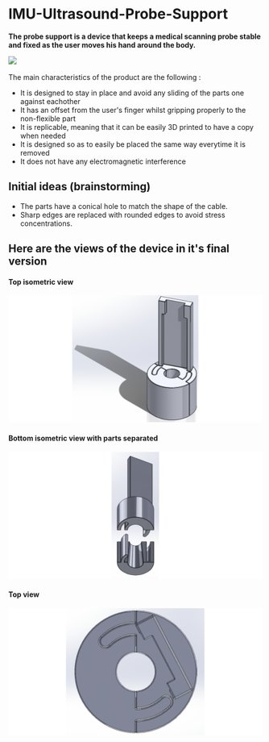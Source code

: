 # IMU-Ultrasound-Probe-Support

**The probe support is a device that keeps a medical scanning probe stable and fixed as the user moves his hand around the body.**

![](Media/ÉTS-Large.png)

The main characteristics of the product are the following :
- It is designed to stay in place and avoid any sliding of the parts one against eachother 
- It has an offset from the user's finger whilst gripping properly to the non-flexible part 
- It is replicable, meaning that it can be easily 3D printed to have a copy when needed 
- It is designed so as to easily be placed the same way everytime it is removed 
- It does not have any electromagnetic interference 

## Initial ideas (brainstorming)

- The parts have a conical hole to match the shape of the cable.  
- Sharp edges are replaced with rounded edges to avoid stress concentrations. 

## Here are the views of the device in it's final version 

#### Top isometric view 

![](Media/TopIsometricView.png)

#### Bottom isometric view with parts separated 

![](Media/BottomIsometricView.png)

#### Top view 

![](Media/TopView.png)

